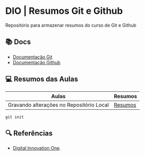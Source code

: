 # DIO | Resumos Git e Github

Repositório para armazenar resumos do curso de Git e Github

## 📚 Docs
- [Documentação Git](https://git-scm.com/doc)
- [Documentação Github](https://docs.github.com)

## 💻 Resumos das Aulas
| Aulas | Resumos |
|-------|---------|
|Gravando alterações no Repositório Local |[Resumos]()|

```
git init
```
## 🔍 Referências
- [Digital Innovation One]().